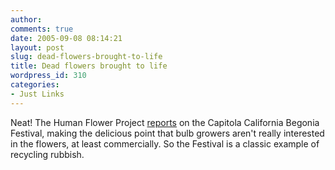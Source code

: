 ```yaml
---
author:
comments: true
date: 2005-09-08 08:14:21
layout: post
slug: dead-flowers-brought-to-life
title: Dead flowers brought to life
wordpress_id: 310
categories:
- Just Links
---
```


Neat! The Human Flower  Project [reports](http://www.humanflowerproject.com/index.php/weblog/pacific_begonias_pick_em_while_theyre_hot/) on the Capitola California Begonia Festival, making the delicious point that bulb growers aren't really interested in the flowers, at least commercially. So the Festival is a classic example of recycling rubbish.
